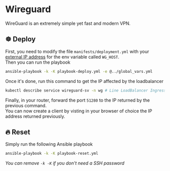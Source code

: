 # Wireguard
WireGuard is an extremely simple yet fast and modern VPN.

## ☸️ Deploy
First, you need to modify the file `manifests/deployment.yml` with your [external IP address](https://checkip.amazonaws.com/) for the env variable called `WG_HOST`.  
Then you can run the playbook
```sh
ansible-playbook -k -K playbook-deploy.yml -e @../global_vars.yml
```
Once it's done, run this command to get the IP affected by the loadbalancer
```sh
kubectl describe service wireguard-sv -n wg # Line LoadBalancer Ingress
```
Finally, in your router, forward the port `51280` to the IP returned by the previous command.  
You can now create a client by visting in your browser of choice the IP address returned previously.

## 🔥 Reset
Simply run the following Ansible playbook
```sh
ansible-playbook -k -K playbook-reset.yml
```

_You can remove `-k -K` if you don't need a SSH password_
